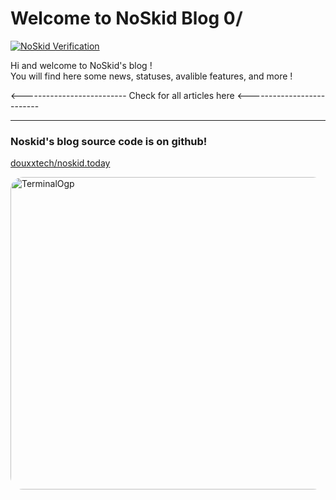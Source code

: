 [info_title]: Introduction
[info_category]: WELCOME
[info_track]: https://track.dpip.lol/?id=blog.noskid.today.Introduction

# Welcome to NoSkid Blog 0<span class="hand">/</span>

<a href="https://noskid.today">
<img src="https://noskid.today/badge/100x30/?repo=douxxtech/douxxtech" alt="NoSkid Verification">
</a>


Hi and welcome to NoSkid's blog !  
You will find here some news, statuses, avalible features, and more !

<--------------------------
Check for all articles here
<--------------------------

---

### Noskid's blog source code is on github!
[douxxtech/noskid.today](https://github.com/douxxtech/noskid.today/tree/main/misc/blog.noskid.today)

<img 
      alt="TerminalOgp" 
      src="https://togp.xyz?owner=douxxtech&repo=noskid.today&theme=json-dark-all&cache=false" 
      type="image/svg+xml" 
      style="border-radius: 20px; overflow: hidden;"
      width="800"
      height="500"
/>


<style>
.hand {
    display: inline-block;
    animation: moveHand 1s infinite;
    transform-origin: bottom left;
}
@keyframes moveHand {
    0% { transform: rotate(0deg); }
    50% { transform: rotate(20deg); }
    100% { transform: rotate(0deg); }
}
</style>
